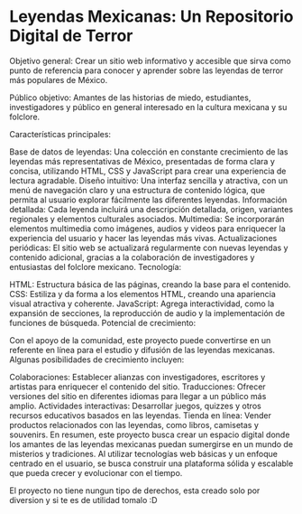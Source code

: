 # Leyendas Mexicanas: Un Repositorio Digital de Terror


Objetivo general: Crear un sitio web informativo y accesible que sirva como punto de referencia para conocer y aprender sobre las leyendas de terror más populares de México.

Público objetivo: Amantes de las historias de miedo, estudiantes, investigadores y público en general interesado en la cultura mexicana y su folclore.

Características principales:

Base de datos de leyendas: Una colección en constante crecimiento de las leyendas más representativas de México, presentadas de forma clara y concisa, utilizando HTML, CSS y JavaScript para crear una experiencia de lectura agradable.
Diseño intuitivo: Una interfaz sencilla y atractiva, con un menú de navegación claro y una estructura de contenido lógica, que permita al usuario explorar fácilmente las diferentes leyendas.
Información detallada: Cada leyenda incluirá una descripción detallada, origen, variantes regionales y elementos culturales asociados.
Multimedia: Se incorporarán elementos multimedia como imágenes, audios y videos para enriquecer la experiencia del usuario y hacer las leyendas más vivas.
Actualizaciones periódicas: El sitio web se actualizará regularmente con nuevas leyendas y contenido adicional, gracias a la colaboración de investigadores y entusiastas del folclore mexicano.
Tecnología:

HTML: Estructura básica de las páginas, creando la base para el contenido.
CSS: Estiliza y da forma a los elementos HTML, creando una apariencia visual atractiva y coherente.
JavaScript: Agrega interactividad, como la expansión de secciones, la reproducción de audio y la implementación de funciones de búsqueda.
Potencial de crecimiento:

Con el apoyo de la comunidad, este proyecto puede convertirse en un referente en línea para el estudio y difusión de las leyendas mexicanas. Algunas posibilidades de crecimiento incluyen:

Colaboraciones: Establecer alianzas con investigadores, escritores y artistas para enriquecer el contenido del sitio.
Traducciones: Ofrecer versiones del sitio en diferentes idiomas para llegar a un público más amplio.
Actividades interactivas: Desarrollar juegos, quizzes y otros recursos educativos basados en las leyendas.
Tienda en línea: Vender productos relacionados con las leyendas, como libros, camisetas y souvenirs.
En resumen, este proyecto busca crear un espacio digital donde los amantes de las leyendas mexicanas puedan sumergirse en un mundo de misterios y tradiciones. Al utilizar tecnologías web básicas y un enfoque centrado en el usuario, se busca construir una plataforma sólida y escalable que pueda crecer y evolucionar con el tiempo.


El proyecto no tiene nungun tipo de derechos, esta creado solo por diversion y si te es de utilidad tomalo :D
